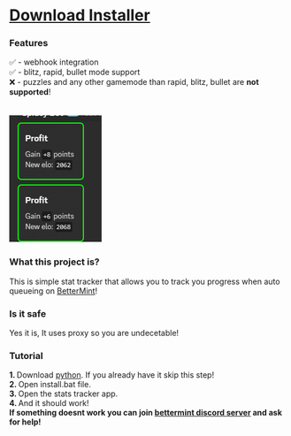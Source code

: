 # [Download Installer](https://example.com/path/to/file)

###

<h3>Features</h3>
✅ - webhook integration
<br>
✅ - blitz, rapid, bullet mode support
<br>
❌ - puzzles and any other gamemode than rapid, blitz, bullet are <b>not supported</b>!
<br>
<br>
<br>
<img src="/img/discordwebhook.png" alt="image failed to load!"/>

###

<h3>What this project is?</h3>
This is simple stat tracker that allows you to track you progress when auto queueing on <a href="https://github.com/BotSolver/BetterMint">BetterMint</a>!
<h3>Is it safe</h3>
Yes it is, It uses proxy so you are undecetable!

###

<h3>Tutorial</h3>
<b>1. </b>Download <a href="https://www.python.org/downloads/">python</a>. If you already have it skip this step!
<br>
<b>2. </b>Open install.bat file.
<br>
<b>3. </b>Open the stats tracker app.
<br>
<b>4. </b>And it should work!
<br>
<b>If something doesnt work you can join <a href="https://discord.gg/KFmvSyBwKQ">bettermint discord server</a> and ask for help!</b>
